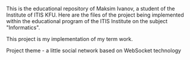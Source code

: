 This is the educational repository of Maksim Ivanov, a student of the Institute of ITIS KFU. Here are the files of the project being implemented within the educational program of the ITIS Institute on the subject "Informatics".

This project is my implementation of my term work.

Project theme - a little social network based on WebSocket technology
